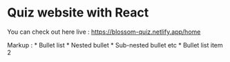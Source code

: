 # Quiz website with React

You can check out here live : https://blossom-quiz.netlify.app/home

 Markup : * Bullet list
              * Nested bullet
                  * Sub-nested bullet etc
          * Bullet list item 2
